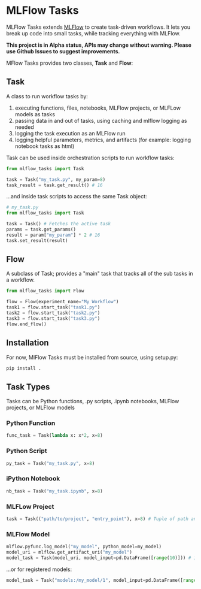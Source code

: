 # MLFlow Tasks

MLFlow Tasks extends [MLFlow](https://github.com/mlflow/mlflow) to create task-driven workflows. It lets you break up code into small tasks, while tracking everything with MLFlow.

**This project is in Alpha status, APIs may change without warning. Please use Github Issues to suggest improvements.**

MFlow Tasks provides two classes, **Task** and **Flow**:

## Task

A class to run workflow tasks by:
 1. executing functions, files, notebooks, MLFlow projects, or MLFLow models as tasks
 2. passing data in and out of tasks, using caching and mlflow logging as needed
 3. logging the task execution as an MLFlow run
 4. logging helpful parameters, metrics, and artifacts (for example: logging notebook tasks as html)

Task can be used inside orchestration scripts to run workflow tasks:
```python
from mlflow_tasks import Task

task = Task("my_task.py", my_param=8)
task_result = task.get_result() # 16
```
...and inside task scripts to access the same Task object:
```python
# my_task.py
from mlflow_tasks import Task

task = Task() # Fetches the active task
params = task.get_params()
result = param["my_param"] * 2 # 16
task.set_result(result)
```

## Flow

A subclass of Task; provides a "main" task that tracks all of the sub tasks in a workflow.

```python
from mlflow_tasks import Flow

flow = Flow(experiment_name="My Workflow")
task1 = flow.start_task("task1.py")
task2 = flow.start_task("task2.py")
task3 = flow.start_task("task3.py")
flow.end_flow()
```

## Installation

For now, MlFlow Tasks must be installed from source, using setup.py:
 ```python
pip install .
 ```

## Task Types
Tasks can be Python functions, .py scripts, .ipynb notebooks, MLFlow projects, or MLFlow models

### Python Function
```python
func_task = Task(lambda x: x*2, x=8)
```

### Python Script
```python
py_task = Task("my_task.py", x=8)
```

### iPython Notebook
```python
nb_task = Task("my_task.ipynb", x=8)
```

### MLFLow Project
```python
task = Task(("path/to/project", "entry_point"), x=8) # Tuple of path and entry_point
```

### MLFlow Model
```python
mlflow.pyfunc.log_model("my_model", python_model=my_model)
model_uri = mlflow.get_artifact_uri("my_model")
model_task = Task(model_uri, model_input=pd.DataFrame([range(10)])) # input must match MLFlow model input schema
```
...or for registered models:
```python
model_task = Task("models:/my_model/1", model_input=pd.DataFrame([range(10)])) # input must match MLFlow model input schema
```